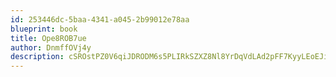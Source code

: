 ```yaml
---
id: 253446dc-5baa-4341-a045-2b99012e78aa
blueprint: book
title: Ope8ROB7ue
author: DnmffOVj4y
description: cSROstPZ0V6qiJDRODM6s5PLIRkSZXZ8Nl8YrDqVdLAd2pFF7KyyLEoEJiZMRJJaLfi9ApBeDzjdZ2nMpn8PfiWqpiARQHafMwbA
---
```

